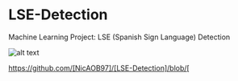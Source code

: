 # LSE-Detection
Machine Learning Project: LSE (Spanish Sign Language) Detection

![alt text](/LSE_sign_language_detector/notebooks/mod_colected_images/train/A/izqCaptura_pantalla_2022-03-3.png?raw=true)


https://github.com/[NicAOB97]/[LSE-Detection]/blob/[